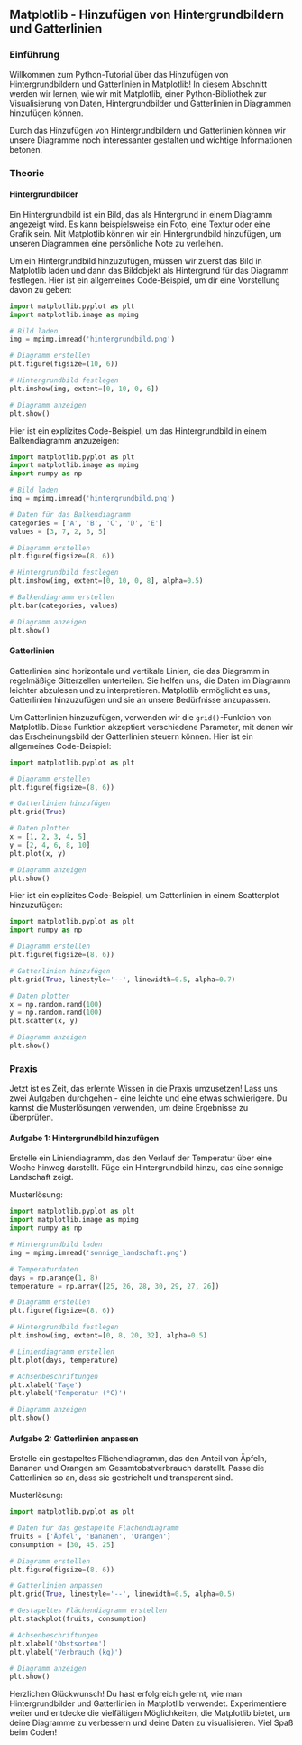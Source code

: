 ## Matplotlib - Hinzufügen von Hintergrundbildern und Gatterlinien

### Einführung

Willkommen zum Python-Tutorial über das Hinzufügen von Hintergrundbildern und Gatterlinien in Matplotlib! In diesem Abschnitt werden wir lernen, wie wir mit Matplotlib, einer Python-Bibliothek zur Visualisierung von Daten, Hintergrundbilder und Gatterlinien in Diagrammen hinzufügen können.

Durch das Hinzufügen von Hintergrundbildern und Gatterlinien können wir unsere Diagramme noch interessanter gestalten und wichtige Informationen betonen.


### Theorie

#### Hintergrundbilder

Ein Hintergrundbild ist ein Bild, das als Hintergrund in einem Diagramm angezeigt wird. Es kann beispielsweise ein Foto, eine Textur oder eine Grafik sein. Mit Matplotlib können wir ein Hintergrundbild hinzufügen, um unseren Diagrammen eine persönliche Note zu verleihen.

Um ein Hintergrundbild hinzuzufügen, müssen wir zuerst das Bild in Matplotlib laden und dann das Bildobjekt als Hintergrund für das Diagramm festlegen. Hier ist ein allgemeines Code-Beispiel, um dir eine Vorstellung davon zu geben:

```python
import matplotlib.pyplot as plt
import matplotlib.image as mpimg

# Bild laden
img = mpimg.imread('hintergrundbild.png')

# Diagramm erstellen
plt.figure(figsize=(10, 6))

# Hintergrundbild festlegen
plt.imshow(img, extent=[0, 10, 0, 6])

# Diagramm anzeigen
plt.show()
```

Hier ist ein explizites Code-Beispiel, um das Hintergrundbild in einem Balkendiagramm anzuzeigen:

```python
import matplotlib.pyplot as plt
import matplotlib.image as mpimg
import numpy as np

# Bild laden
img = mpimg.imread('hintergrundbild.png')

# Daten für das Balkendiagramm
categories = ['A', 'B', 'C', 'D', 'E']
values = [3, 7, 2, 6, 5]

# Diagramm erstellen
plt.figure(figsize=(8, 6))

# Hintergrundbild festlegen
plt.imshow(img, extent=[0, 10, 0, 8], alpha=0.5)

# Balkendiagramm erstellen
plt.bar(categories, values)

# Diagramm anzeigen
plt.show()
```

#### Gatterlinien

Gatterlinien sind horizontale und vertikale Linien, die das Diagramm in regelmäßige Gitterzellen unterteilen. Sie helfen uns, die Daten im Diagramm leichter abzulesen und zu interpretieren. Matplotlib ermöglicht es uns, Gatterlinien hinzuzufügen und sie an unsere Bedürfnisse anzupassen.

Um Gatterlinien hinzuzufügen, verwenden wir die `grid()`-Funktion von Matplotlib. Diese Funktion akzeptiert verschiedene Parameter, mit denen wir das Erscheinungsbild der Gatterlinien steuern können. Hier ist ein allgemeines Code-Beispiel:


```python
import matplotlib.pyplot as plt

# Diagramm erstellen
plt.figure(figsize=(8, 6))

# Gatterlinien hinzufügen
plt.grid(True)

# Daten plotten
x = [1, 2, 3, 4, 5]
y = [2, 4, 6, 8, 10]
plt.plot(x, y)

# Diagramm anzeigen
plt.show()
```

Hier ist ein explizites Code-Beispiel, um Gatterlinien in einem Scatterplot hinzuzufügen:

```python
import matplotlib.pyplot as plt
import numpy as np

# Diagramm erstellen
plt.figure(figsize=(8, 6))

# Gatterlinien hinzufügen
plt.grid(True, linestyle='--', linewidth=0.5, alpha=0.7)

# Daten plotten
x = np.random.rand(100)
y = np.random.rand(100)
plt.scatter(x, y)

# Diagramm anzeigen
plt.show()
```

### Praxis

Jetzt ist es Zeit, das erlernte Wissen in die Praxis umzusetzen! Lass uns zwei Aufgaben durchgehen - eine leichte und eine etwas schwierigere. Du kannst die Musterlösungen verwenden, um deine Ergebnisse zu überprüfen.

#### Aufgabe 1: Hintergrundbild hinzufügen

Erstelle ein Liniendiagramm, das den Verlauf der Temperatur über eine Woche hinweg darstellt. Füge ein Hintergrundbild hinzu, das eine sonnige Landschaft zeigt.

Musterlösung:

```python
import matplotlib.pyplot as plt
import matplotlib.image as mpimg
import numpy as np

# Hintergrundbild laden
img = mpimg.imread('sonnige_landschaft.png')

# Temperaturdaten
days = np.arange(1, 8)
temperature = np.array([25, 26, 28, 30, 29, 27, 26])

# Diagramm erstellen
plt.figure(figsize=(8, 6))

# Hintergrundbild festlegen
plt.imshow(img, extent=[0, 8, 20, 32], alpha=0.5)

# Liniendiagramm erstellen
plt.plot(days, temperature)

# Achsenbeschriftungen
plt.xlabel('Tage')
plt.ylabel('Temperatur (°C)')

# Diagramm anzeigen
plt.show()
```

#### Aufgabe 2: Gatterlinien anpassen

Erstelle ein gestapeltes Flächendiagramm, das den Anteil von Äpfeln, Bananen und Orangen am Gesamtobstverbrauch darstellt. Passe die Gatterlinien so an, dass sie gestrichelt und transparent sind.

Musterlösung:

```python
import matplotlib.pyplot as plt

# Daten für das gestapelte Flächendiagramm
fruits = ['Äpfel', 'Bananen', 'Orangen']
consumption = [30, 45, 25]

# Diagramm erstellen
plt.figure(figsize=(8, 6))

# Gatterlinien anpassen
plt.grid(True, linestyle='--', linewidth=0.5, alpha=0.5)

# Gestapeltes Flächendiagramm erstellen
plt.stackplot(fruits, consumption)

# Achsenbeschriftungen
plt.xlabel('Obstsorten')
plt.ylabel('Verbrauch (kg)')

# Diagramm anzeigen
plt.show()
```

Herzlichen Glückwunsch! Du hast erfolgreich gelernt, wie man Hintergrundbilder und Gatterlinien in Matplotlib verwendet. Experimentiere weiter und entdecke die vielfältigen Möglichkeiten, die Matplotlib bietet, um deine Diagramme zu verbessern und deine Daten zu visualisieren. Viel Spaß beim Coden!